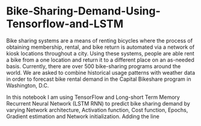 # Bike-Sharing-Demand-Using-Tensorflow-and-LSTM

Bike sharing systems are a means of renting bicycles where the process of obtaining membership, rental, and bike return is automated via a network of kiosk locations throughout a city. Using these systems, people are able rent a bike from a one location and return it to a different place on an as-needed basis. Currently, there are over 500 bike-sharing programs around the world. We are asked to combine historical usage patterns with weather data in order to forecast bike rental demand in the Capital Bikeshare program in Washington, D.C.

In this notebook I am using TensorFlow and Long-short Term Memory Recurrent Neural Network (LSTM RNN) to predict bike sharing demand by varying Network architecture, Activation function, Cost function, Epochs, Gradient estimation and Network initialization.
Adding the line